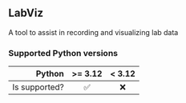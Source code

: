LabViz
------
A tool to assist in recording and visualizing lab data

### Supported Python versions
| Python        | >= 3.12            | < 3.12  |
| ------------: | :----------------: | :-----: |
| Is supported? | :white_check_mark: |   :x:   |
